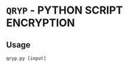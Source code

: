 ``QRYP`` - PYTHON SCRIPT ENCRYPTION
=============================================================================
Usage
------------
    qryp.py [input]